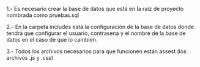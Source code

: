 

1.- Es necesario crear la base de datos que está en la raíz de proyecto
nombrada como pruebas.sql

2.- En la carpeta includes está la configuración de la base de datos 
donde tendrá que configurar el usuario, contrasena y el nombre de la base de datos
en el caso de que lo cambien.

3.- Todos los archivos necesarios para que funcionen están assest (los archivos .js y .css)

